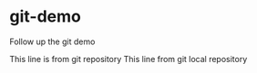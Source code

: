# git-demo
Follow up the git demo

This line is from git repository
This line from git local repository
